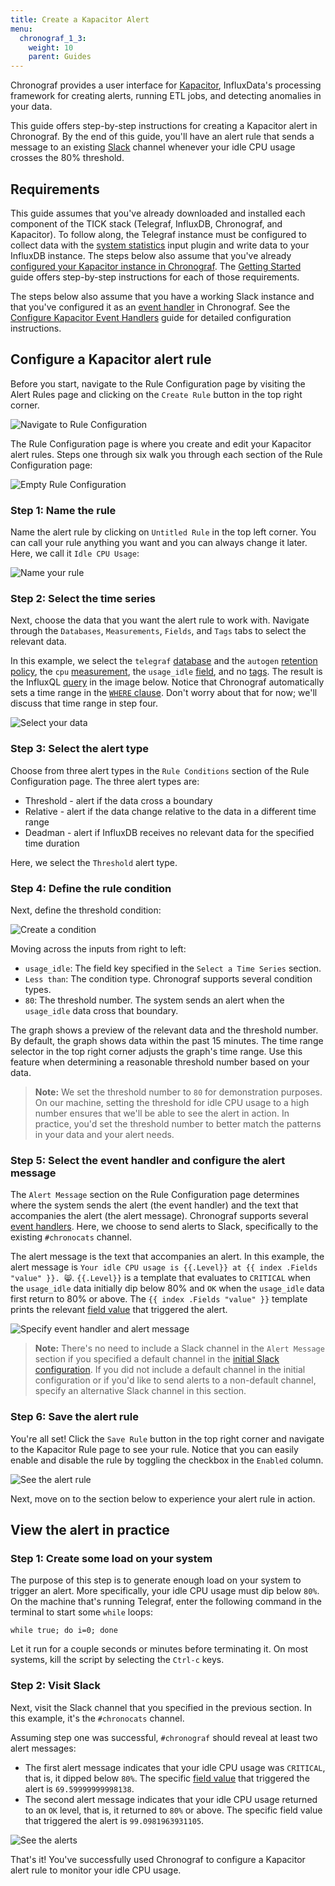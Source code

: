 ```yaml
---
title: Create a Kapacitor Alert
menu:
  chronograf_1_3:
    weight: 10
    parent: Guides
---
```



Chronograf provides a user interface for [Kapacitor](/kapacitor/v1.3/), InfluxData's processing framework for creating alerts, running ETL jobs, and detecting anomalies in your data.

This guide offers step-by-step instructions for creating a Kapacitor alert in Chronograf.
By the end of this guide, you'll have an alert rule that sends a message to an existing [Slack](https://slack.com/) channel whenever your idle CPU usage crosses the 80% threshold.

## Requirements

This guide assumes that you've already downloaded and installed each component of the TICK stack (Telegraf, InfluxDB, Chronograf, and Kapacitor).
To follow along, the Telegraf instance must be configured to collect data with the [system statistics](https://github.com/influxdata/telegraf/tree/master/plugins/inputs/system) input plugin and write data to your InfluxDB instance.
The steps below also assume that you've already [configured your Kapacitor instance in Chronograf](/chronograf/v1.3/introduction/getting-started/#4-connect-chronograf-to-kapacitor).
The [Getting Started](/chronograf/v1.3/introduction/getting-started/) guide offers step-by-step instructions for each of those requirements.

The steps below also assume that you have a working Slack instance and that you've configured it as an [event handler](/chronograf/v1.3/troubleshooting/frequently-asked-questions/#what-kapacitor-event-handlers-are-supported-in-chronograf) in Chronograf.
See the [Configure Kapacitor Event Handlers](/chronograf/v1.3/guides/configure-kapacitor-event-handlers/) guide for detailed configuration instructions.

## Configure a Kapacitor alert rule

Before you start, navigate to the Rule Configuration page by visiting the Alert Rules page and clicking on the `Create Rule` button in the top right corner.

![Navigate to Rule Configuration](/img/chronograf/v1.3/g-kap-rule-page.png)

The Rule Configuration page is where you create and edit your Kapacitor alert rules.
Steps one through six walk you through each section of the Rule Configuration page:

![Empty Rule Configuration](/img/chronograf/v1.3/g-kap-blank-rule.png)

### Step 1: Name the rule

Name the alert rule by clicking on `Untitled Rule` in the top left corner.
You can call your rule anything you want and you can always change it later.
Here, we call it `Idle CPU Usage`:

![Name your rule](/img/chronograf/v1.3/g-kap-rule-name.png)

### Step 2: Select the time series

Next, choose the data that you want the alert rule to work with.
Navigate through the `Databases`, `Measurements`, `Fields`, and `Tags` tabs to select the relevant data.

In this example, we select the `telegraf` [database](/influxdb/v1.3/concepts/glossary/#database) and the `autogen` [retention policy](/influxdb/v1.3/concepts/glossary/#retention-policy-rp), the `cpu` [measurement](/influxdb/v1.3/concepts/glossary/#measurement), the `usage_idle` [field](/influxdb/v1.3/concepts/glossary/#field), and no [tags](/influxdb/v1.3/concepts/glossary/#tag).
The result is the InfluxQL [query](/influxdb/v1.3/concepts/glossary/#query) in the image below.
Notice that Chronograf automatically sets a time range in the [`WHERE` clause](/influxdb/v1.3/query_language/data_exploration/#the-where-clause).
Don't worry about that for now; we'll discuss that time range in step four.
 
![Select your data](/img/chronograf/v1.3/g-kap-ts.png)

### Step 3: Select the alert type

Choose from three alert types in the `Rule Conditions` section of the Rule Configuration page.
The three alert types are:

* Threshold - alert if the data cross a boundary
* Relative - alert if the data change relative to the data in a different time range
* Deadman - alert if InfluxDB receives no relevant data for the specified time duration

Here, we select the `Threshold` alert type.

### Step 4: Define the rule condition

Next, define the threshold condition:

![Create a condition](/img/chronograf/v1.3/g-kap-condition.png)

Moving across the inputs from right to left:

* `usage_idle`: The field key specified in the `Select a Time Series` section.
* `Less than`: The condition type. Chronograf supports several condition types.
* `80`: The threshold number. The system sends an alert when the `usage_idle` data cross that boundary.

The graph shows a preview of the relevant data and the threshold number.
By default, the graph shows data within the past 15 minutes.
The time range selector in the top right corner adjusts the graph's time range.
Use this feature when determining a reasonable threshold number based on your data.

> **Note:**
We set the threshold number to `80` for demonstration purposes.
On our machine, setting the threshold for idle CPU usage to a high number ensures that we'll be able to see the alert in action.
In practice, you'd set the threshold number to better match the patterns in your data and your alert needs.

### Step 5: Select the event handler and configure the alert message

The `Alert Message` section on the Rule Configuration page determines where the system sends the alert (the event handler) and the text that accompanies the alert (the alert message).
Chronograf supports several [event handlers](/chronograf/v1.3/troubleshooting/frequently-asked-questions/#what-kapacitor-event-handlers-are-supported-in-chronograf).
Here, we choose to send alerts to Slack, specifically to the existing `#chronocats` channel.

The alert message is the text that accompanies an alert.
In this example, the alert message is `Your idle CPU usage is {{.Level}} at {{ index .Fields "value" }}. 😸`.
`{{.Level}}` is a template that evaluates to `CRITICAL` when the `usage_idle` data initially dip below 80% and `OK` when the `usage_idle` data first return to 80% or above.
The `{{ index .Fields "value" }}` template prints the relevant [field value](/influxdb/v1.3/concepts/glossary/#field-value) that triggered the alert.

![Specify event handler and alert message](/img/chronograf/v1.3/g-kap-alertmessage.png)

> **Note:**
There's no need to include a Slack channel in the `Alert Message` section if you specified a default channel in the [initial Slack configuration](/chronograf/v1.3/guides/configure-kapacitor-event-handlers/).
If you did not include a default channel in the initial configuration or if you'd like to send alerts to a non-default channel, specify an alternative Slack channel in this section.

### Step 6: Save the alert rule

You're all set! Click the `Save Rule` button in the top right corner and navigate to the Kapacitor Rule page to see your rule.
Notice that you can easily enable and disable the rule by toggling the checkbox in the `Enabled` column.

![See the alert rule](/img/chronograf/v1.3/g-kap-rule-page-ii.png)

Next, move on to the section below to experience your alert rule in action.

## View the alert in practice

### Step 1: Create some load on your system

The purpose of this step is to generate enough load on your system to trigger an alert.
More specifically, your idle CPU usage must dip below `80%`.
On the machine that's running Telegraf, enter the following command in the terminal to start some `while` loops:

```
while true; do i=0; done
```

Let it run for a couple seconds or minutes before terminating it.
On most systems, kill the script by selecting the `Ctrl-c` keys.

### Step 2: Visit Slack

Next, visit the Slack channel that you specified in the previous section.
In this example, it's the `#chronocats` channel.

Assuming step one was successful, `#chronograf` should reveal at least two alert messages:

* The first alert message indicates that your idle CPU usage was `CRITICAL`, that is, it dipped below `80%`.
The specific [field value](/influxdb/v1.3/concepts/glossary/#field-value) that triggered the alert is `69.59999999998138`.
* The second alert message indicates that your idle CPU usage returned to an `OK` level, that is, it returned to `80%` or above.
The specific field value that triggered the alert is `99.0981963931105`.

![See the alerts](/img/chronograf/v1.3/g-kap-slack.png)

That's it! You've successfully used Chronograf to configure a Kapacitor alert rule to monitor your idle CPU usage.

